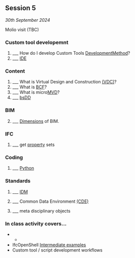 ## Session 5 

*30th September 2024*

Molio visit (TBC)

### Custom tool developemnt
1. ___ How do I develop Custom Tools [DevelopmentMethod](/41934/Concepts/DevelopmentMethod)?
1. ___ [IDE](/41934/Concepts/IDE) 

### Content
1. ___ What is Virtual Design and Construction [(VDC)](/41934/Concepts/VDC)?
1. ___ What is [BCF](/41934/Concepts/BCF)?
1. ___ What is micro[MVD](/41934/Concepts/MVD)?
1. ___ [bsDD](/41934/Concepts/bsDD)

### BIM  
2. ___ [Dimensions](/41934/Concepts/Dimensions) of BIM.

### IFC
1. ___ get [property](/41934/Concepts/Properties) sets

### Coding
1. ___ [Python](/41934/Concepts/Python)



### Standards
1. ___ [IDM](/41934/Concepts/IDM)
2. ___ Common Data Environment [(CDE)](/41934/Concepts/CDE)

1. ___ meta disciplinary objects


### In class activity covers...

* * 
* IfcOpenShell [Intermediate examples](/41934/Examples/IfcOpenShell/Intermediate)
* Custom tool / script development workflows
